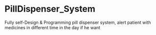 # PillDispenser_System
Fully self-Design &amp; Programming pill dispenser system, alert patient with medicines in different time in the day if he want
